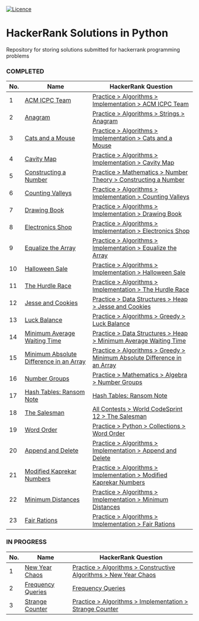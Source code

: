 [![Licence](https://img.shields.io/github/license/Ileriayo/markdown-badges?style=for-the-badge)](./LICENSE)


# HackerRank Solutions in Python
Repository for storing solutions submitted for hackerrank programming problems

### COMPLETED

| No. | Name | HackerRank Question | 
| --- | ---- | ------------------- |
| 1 | [ACM ICPC Team](./solutions/python/acm-icpc-team.py) | [Practice > Algorithms > Implementation > ACM ICPC Team](https://www.hackerrank.com/challenges/acm-icpc-team/problem) |
| 2 | [Anagram](./solutions/python/anagram.py) | [Practice > Algorithms > Strings > Anagram](https://www.hackerrank.com/challenges/anagram/problem) |
| 3 | [Cats and a Mouse](./solutions/python/cats-and-a-mouse.py) | [Practice > Algorithms > Implementation > Cats and a Mouse](https://www.hackerrank.com/challenges/cats-and-a-mouse/problem) |
| 4 | [Cavity Map](./solutions/python/cavity-map.py) | [Practice > Algorithms > Implementation > Cavity Map](https://www.hackerrank.com/challenges/cavity-map/problem) |
| 5 | [Constructing a Number](./solutions/python/constructing-a-number.py) | [Practice > Mathematics > Number Theory > Constructing a Number](https://www.hackerrank.com/challenges/constructing-a-number/problem) |
| 6 | [Counting Valleys](./solutions/python/counting-valleys.py) | [Practice > Algorithms > Implementation > Counting Valleys](https://www.hackerrank.com/challenges/counting-valleys/problem) |
| 7 | [Drawing Book](./solutions/python/drawing-book.py) | [Practice > Algorithms > Implementation > Drawing Book](https://www.hackerrank.com/challenges/drawing-book/problem) |
| 8 | [Electronics Shop](./solutions/python/electronics-shop.py) | [Practice > Algorithms > Implementation > Electronics Shop](https://www.hackerrank.com/challenges/electronics-shop/problem) |
| 9 | [Equalize the Array](./solutions/python/equalize-the-array.py) | [Practice > Algorithms > Implementation > Equalize the Array](https://www.hackerrank.com/challenges/equality-in-a-array/problem) |
| 10 | [Halloween Sale](./solutions/python/halloween-sale.py) | [Practice > Algorithms > Implementation > Halloween Sale](https://www.hackerrank.com/challenges/halloween-sale/problem) |
| 11 | [The Hurdle Race](./solutions/python/the-hurdle-race.py) | [Practice > Algorithms > Implementation > The Hurdle Race](https://www.hackerrank.com/challenges/the-hurdle-race/problem) |
| 12 | [Jesse and Cookies](./solutions/python/jesse-and-cookies.py) | [Practice > Data Structures > Heap > Jesse and Cookies](https://www.hackerrank.com/challenges/jesse-and-cookies/problem) |
| 13 | [Luck Balance](./solutions/python/luck-balance.py) | [Practice > Algorithms > Greedy > Luck Balance](https://www.hackerrank.com/challenges/luck-balance/) |
| 14 | [Minimum Average Waiting Time](./solutions/python/minimum-average-waiting-time.py) | [Practice > Data Structures > Heap > Minimum Average Waiting Time](https://www.hackerrank.com/challenges/minimum-average-waiting-time/problem) |
| 15 | [Minimum Absolute Difference in an Array](./solutions/python/minimum-absolute-difference-in-an-array.py) | [Practice > Algorithms > Greedy > Minimum Absolute Difference in an Array](https://www.hackerrank.com/challenges/minimum-absolute-difference-in-an-array/) |
| 16 | [Number Groups](./solutions/python/number-groups.py) | [Practice > Mathematics > Algebra > Number Groups](https://www.hackerrank.com/challenges/number-groups/problem) |
| 17 | [Hash Tables: Ransom Note](./solutions/python/ransom-note.py) | [Hash Tables: Ransom Note](https://www.hackerrank.com/challenges/ctci-ransom-note/problem) |
| 18 | [The Salesman](./solutions/python/the-salesman.py) | [All Contests > World CodeSprint 12 > The Salesman](https://www.hackerrank.com/contests/world-codesprint-12/challenges/the-salesman/problem) |
| 19 | [Word Order](./solutions/python/word-order.py) | [Practice > Python > Collections > Word Order](https://www.hackerrank.com/challenges/word-order/problem) |
| 20 | [Append and Delete](./solutions/python/append-and-delete.py) | [Practice > Algorithms > Implementation > Append and Delete](https://www.hackerrank.com/challenges/append-and-delete/problem) |
| 21 | [Modified Kaprekar Numbers](./solutions/python/modified-kaprekar-numbers.py) | [Practice > Algorithms > Implementation > Modified Kaprekar Numbers](https://www.hackerrank.com/challenges/kaprekar-numbers/problem) |
| 22 | [Minimum Distances](./solutions/python/minimum-distances.py) | [Practice > Algorithms > Implementation > Minimum Distances](https://www.hackerrank.com/challenges/minimum-distances/problem) |
| 23 | [Fair Rations](./solutions/python/fair-rations.py) | [Practice > Algorithms > Implementation > Fair Rations](https://www.hackerrank.com/challenges/fair-rations/problem) |
<!---
| N/A | [Programming Competition](./solutions/python/programming-competition.py) | [Unknown Question] |
--->

### IN PROGRESS

| No. | Name | HackerRank Question | 
| --- | ---- | ------------------- |
| 1 | [New Year Chaos](./solutions/python/new-year-chaos.py) | [Practice > Algorithms > Constructive Algorithms > New Year Chaos](https://www.hackerrank.com/challenges/new-year-chaos/problem) |
| 2 | [Frequency Queries](./solutions/python/frequency-queries.py) | [Frequency Queries](https://www.hackerrank.com/challenges/frequency-queries/problem) |
| 3 | [Strange Counter](./solutions/python/strange-counter.py) | [Practice > Algorithms > Implementation > Strange Counter](https://www.hackerrank.com/challenges/strange-code/problem) |

